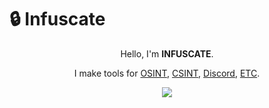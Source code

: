 # 🔒 Infuscate
<p align="center">
  Hello, I'm <strong>INFUSCATE</strong>.
</p>
<p align="center">
  I make tools for <u>OSINT</u>, <u>CSINT</u>, <u>Discord</u>, <u>ETC</u>.
</p>
<p align="center">
  <img src="https://github.com/infuscate/infuscate/assets/162115857/71dd2417-75d4-4784-beab-a154c6efe8e1">
</p>
<!-- 
<div align="center">
  <a href="http://www.github.com/infuscate" align="center"><img src="https://github-readme-stats.vercel.app/api?username=infuscate&show_icons=true&hide=issues,contribs&title_color=000000&text_color=ffffff&icon_color=ef4444&bg_color=181824&hide_border=true&show_icons=true" alt="infuscate's GitHub stats" /></a>
</div>
<div align="center">
  <a href="http://www.github.com/infuscate"><img src="https://github-readme-streak-stats.herokuapp.com/?user=infuscate&stroke=ffffff&background=181824&ring=000000&fire=000000&currStreakNum=ffffff&currStreakLabel=000000&sideNums=ffffff&sideLabels=ffffff&dates=ffffff&hide_border=true" /></a>
</div>
-->

